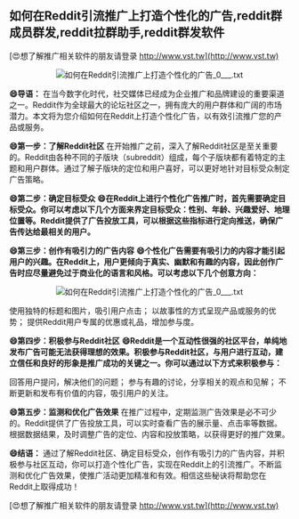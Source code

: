 ## **如何在Reddit引流推广上打造个性化的广告,reddit群成员群发,reddit拉群助手,reddit群发软件**

[😍想了解推广相关软件的朋友请登录 http://www.vst.tw](http://www.vst.tw)

 <center><img src="https://vst.tw/MP4/tuiguang/png/2.png" alt="如何在Reddit引流推广上打造个性化的广告_0___.txt"></center>

**😄导语：**
在当今数字化时代，社交媒体已经成为企业推广和品牌建设的重要渠道之一。Reddit作为全球最大的论坛社区之一，拥有庞大的用户群体和广阔的市场潜力。本文将为您介绍如何在Reddit上打造个性化广告，以有效引流推广您的产品或服务。

**😄第一步：了解Reddit社区**
在开始推广之前，深入了解Reddit社区是至关重要的。Reddit由各种不同的子版块（subreddit）组成，每个子版块都有着特定的主题和用户群体。通过了解子版块的定位和用户喜好，可以更好地针对目标受众制定广告策略。

**😄第二步：确定目标受众**
**😄在Reddit上进行个性化广告推广时，首先需要确定目标受众。你可以考虑以下几个方面来界定目标受众：性别、年龄、兴趣爱好、地理位置等。Reddit提供了广告投放工具，可以根据这些指标进行定向推送，确保广告传达给最相关的用户。**

**😄第三步：创作有吸引力的广告内容**
**😄个性化广告需要有吸引力的内容才能引起用户的兴趣。在Reddit上，用户更倾向于真实、幽默和有趣的内容，因此创作广告时应尽量避免过于商业化的语言和风格。可以考虑以下几个创意方向：**

 <center><img src="https://vst.tw/MP4/tuiguang/png/3.png" alt="如何在Reddit引流推广上打造个性化的广告_0___.txt"></center>

使用独特的标题和图片，吸引用户点击；
以故事性的方式呈现产品或服务的优势；
提供Reddit用户专属的优惠或礼品，增加参与度。

**😄第四步：积极参与Reddit社区**
**😄Reddit是一个互动性很强的社区平台，单纯地发布广告可能无法获得理想的效果。积极参与Reddit社区，与用户进行互动，建立信任和良好的形象是推广成功的关键之一。你可以通过以下方式来积极参与：**

回答用户提问，解决他们的问题；
参与有趣的讨论，分享相关的观点和见解；
不断更新和发布有价值的内容，吸引用户的关注。

**😄第五步：监测和优化广告效果**
在推广过程中，定期监测广告效果是必不可少的。Reddit提供了广告投放工具，可以实时查看广告的展示量、点击率等数据。根据数据结果，及时调整广告的定位、内容和投放策略，以获得更好的推广效果。

**😄结语：**
通过了解Reddit社区、确定目标受众，创作有吸引力的广告内容，并积极参与社区互动，你可以打造个性化广告，实现在Reddit上的引流推广。不断监测和优化广告效果，使推广活动更加精准和有效。相信这些秘诀将帮助您在Reddit上取得成功！

[😍想了解推广相关软件的朋友请登录 http://www.vst.tw](http://www.vst.tw)



